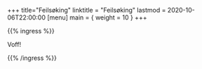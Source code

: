 +++
title="Feilsøking"
linktitle = "Feilsøking"
lastmod = 2020-10-06T22:00:00
[menu]
main = { weight = 10 }
+++

{{% ingress %}}

Voff!

{{% /ingress %}}
